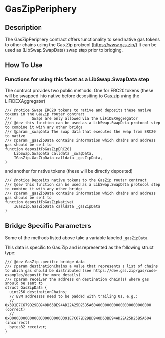 # GasZipPeriphery

## Description

The GasZipPeriphery contract offers functionality to send native gas tokens to other chains using the Gas.Zip protocol (https://www.gas.zip/)
It can be used as (LibSwap.SwapData) swap step prior to bridging.

## How To Use

### Functions for using this facet as a LibSwap.SwapData step

The contract provides two public methods:
One for ERC20 tokens (these will be swapped into native before depositing to Gas.zip using the LiFiDEXAggregator)

```solidity
/// @notice Swaps ERC20 tokens to native and deposits these native tokens in the GasZip router contract
///         Swaps are only allowed via the LiFiDEXAggregator
/// @dev this function can be used as a LibSwap.SwapData protocol step to combine it with any other bridge
/// @param _swapData The swap data that executes the swap from ERC20 to native
/// @param _gasZipData contains information which chains and address gas should be sent to
function depositToGasZipERC20(
    LibSwap.SwapData calldata _swapData,
    IGasZip.GasZipData calldata _gasZipData,
)
```

and another for native tokens (these will be directly deposited)

```solidity
/// @notice Deposits native tokens to the GasZip router contract
/// @dev this function can be used as a LibSwap.SwapData protocol step to combine it with any other bridge
/// @param _gasZipData contains information which chains and address gas should be sent to
function depositToGasZipNative(
    IGasZip.GasZipData calldata _gasZipData
)
```

## Bridge Specific Parameters

Some of the methods listed above take a variable labeled `_gasZipData`.

This data is specific to Gas.Zip and is represented as the following struct type:

```solidity
/// @dev GasZip-specific bridge data
/// @param destinationChains a value that represents a list of chains to which gas should be distributed (see https://dev.gas.zip/gas/code-examples/deposit for more details)
/// @param receiver the address on destination chain(s) where gas should be sent to
struct GasZipData {
  uint256 destinationChains;
  // EVM addresses need to be padded with trailing 0s, e.g.:
  // 0x391E7C679D29BD940D63BE94AD22A25D25B5A604000000000000000000000000 (correct)
  // 0x000000000000000000000000391E7C679D29BD940D63BE94AD22A25D25B5A604 (incorrect)
  bytes32 receiver;
}
```
